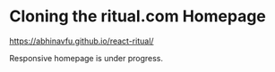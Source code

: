 # Cloning the ritual.com Homepage

https://abhinavfu.github.io/react-ritual/

Responsive homepage is under progress.
